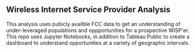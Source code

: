 ## Wireless Internet Service Provider Analysis

This analysis uses pubicly availble FCC data to get an understanding of under-leveraged populations and oppportunities for a prospective WISP'er.  This repo uses Jupyter Notebooks, in addition to Tableau Public to create a dashboard to understand opportunities at a variety of geographic intervals.